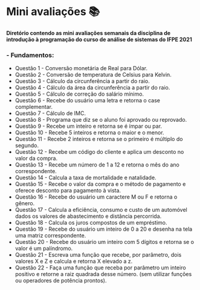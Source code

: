 # Mini avaliações :books:

#### Diretório contendo as mini avaliações semanais da disciplina de introdução à programação do curso de análise de sistemas do IFPE 2021

###  - Fundamentos:

- Questão 1 - Conversão monetária de Real para Dólar.
- Questão 2 - Conversão de temperatura de Celsius para Kelvin.
- Questão 3 - Cálculo da circunferência a partir do raio. 
- Questão 4 - Cálculo da área da circunferência a partir do raio.
- Questão 5 - Cálculo de correção do salário mínimo. 
- Questão 6 - Recebe do usuário uma letra e retorna o case complementar.
- Questão 7 - Cálculo de IMC.
- Questão 8 - Programa que diz se o aluno foi aprovado ou reprovado.
- Questão 9 - Recebe um inteiro e retorna se é ímpar ou par.
- Questão 10 - Recebe 5 inteiros e retorna o maior e o menor.
- Questão 11 - Recebe 2 inteiros e retorna se o primeiro é múltiplo do segundo.
- Questão 12 - Recebe um código do cliente e aplica um desconto no valor da compra.
- Questão 13 - Recebe um número de 1 a 12 e retorna o mês do ano correspondente.
- Questão 14 - Calcula a taxa de mortalidade e natalidade.
- Questão 15 - Recebe o valor da compra e o método de pagamento e oferece desconto para pagamento à vista. 
- Questão 16 - Recebe do usuário um caractere M ou F e retorna  o gênero.
- Questão 17 - Calcula a eficiência, consumo e custo de um automóvel dados os valores de abastecimento e distância percorrida.
- Questão 18 - Calcula os juros compostos de um empréstimo. 
- Questão 19 - Recebe do usuário um inteiro de 0 a 20 e desenha na tela uma matriz correspondente.
- Questão 20 - Recebe do usuário um inteiro com 5 dígitos e retorna se o valor é um palíndromo. 
- Questão 21 - Escreva uma função que recebe, por parâmetro, dois valores X e Z e calcula e retorna X elevado a z.
- Questão 22 - Faça uma função que receba por parâmetro um inteiro positivo e retorne a raiz quadrada desse número. (sem utilizar funções ou operadores de potência prontos). 

